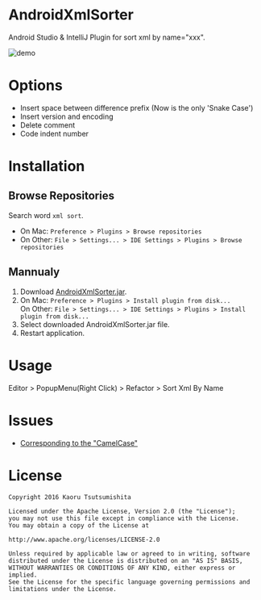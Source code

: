 # AndroidXmlSorter

Android Studio & IntelliJ Plugin for sort xml by name="xxx".

![demo](https://raw.githubusercontent.com/roana0229/android-xml-sorter/master/demo.gif)

# Options

* Insert space between difference prefix (Now is the only 'Snake Case')
* Insert version and encoding
* Delete comment
* Code indent number

# Installation

## Browse Repositories

Search word `xml sort`.

* On Mac: `Preference > Plugins > Browse repositories`
* On Other: `File > Settings... > IDE Settings > Plugins > Browse repositories`

## Mannualy

1. Download [AndroidXmlSorter.jar](https://github.com/roana0229/android-xml-sorter/raw/master/AndroidXmlSorter.jar).
2. On Mac: `Preference > Plugins > Install plugin from disk...`<br/>On Other: `File > Settings... > IDE Settings > Plugins > Install plugin from disk...`
3. Select downloaded AndroidXmlSorter.jar file.
4. Restart application.

# Usage

Editor > PopupMenu(Right Click) > Refactor > Sort Xml By Name

# Issues

* [Corresponding to the "CamelCase"](https://github.com/roana0229/android-xml-sorter/issues/1)

# License

```
Copyright 2016 Kaoru Tsutsumishita

Licensed under the Apache License, Version 2.0 (the "License");
you may not use this file except in compliance with the License.
You may obtain a copy of the License at

http://www.apache.org/licenses/LICENSE-2.0

Unless required by applicable law or agreed to in writing, software
distributed under the License is distributed on an "AS IS" BASIS,
WITHOUT WARRANTIES OR CONDITIONS OF ANY KIND, either express or implied.
See the License for the specific language governing permissions and
limitations under the License.
```
